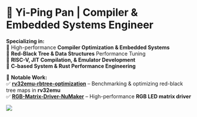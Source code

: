 # 🚀 Yi-Ping Pan | Compiler & Embedded Systems Engineer

 **Specializing in:**  
🔹 High-performance **Compiler Optimization & Embedded Systems**  
🔹 **Red-Black Tree & Data Structures** Performance Tuning  
🔹 **RISC-V, JIT Compilation, & Emulator Development**  
🔹 **C-based System & Rust Performance Engineering**  

📌 **Notable Work:**  
✅ **[rv32emu-rbtree-optimization](https://github.com/EagleTw/rv32emu-rbtree-optimization)** – Benchmarking & optimizing red-black tree maps in **rv32emu**  
✅ **[RGB-Matrix-Driver-NuMaker](https://github.com/EagleTw/RGB-Matrix-Driver-NuMaker)** – High-performance **RGB LED matrix driver**  


[![](https://raw.githubusercontent.com/ypaskell/ypaskell/master/profile-summary-card-output/nord_bright/0-profile-details.svg)](https://github.com/vn7n24fzkq/github-profile-summary-cards)
